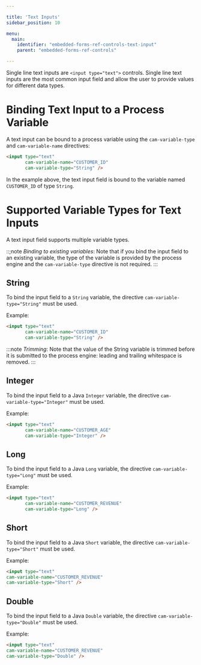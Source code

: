 ```yaml
---

title: 'Text Inputs'
sidebar_position: 10

menu:
  main:
    identifier: "embedded-forms-ref-controls-text-input"
    parent: "embedded-forms-ref-controls"

---
```


Single line text inputs are `<input type="text">` controls. Single line text inputs are the most
common input field and allow the user to provide values for different data types.


# Binding Text Input to a Process Variable

A text input can be bound to a process variable using the `cam-variable-type` and
`cam-variable-name` directives:

```html
<input type="text"
       cam-variable-name="CUSTOMER_ID"
       cam-variable-type="String" />
```

In the example above, the text input field is bound to the variable named `CUSTOMER_ID` of type
`String`.


# Supported Variable Types for Text Inputs

A text input field supports multiple variable types.

::;note
*Binding to existing variables*: Note that if you bind the input field to an existing variable,
the type of the variable is provided by the process engine and the `cam-variable-type` directive
is not required.
:::

## String

To bind the input field to a `String` variable, the directive `cam-variable-type="String"`
must be used.

Example:

```html
<input type="text"
       cam-variable-name="CUSTOMER_ID"
       cam-variable-type="String" />
```

:::note
*Trimming*: Note that the value of the String variable is trimmed before it is submitted to the
process engine: leading and trailing whitespace is removed.
:::

## Integer

To bind the input field to a Java `Integer` variable, the directive
`cam-variable-type="Integer"` must be used.

Example:

```html
<input type="text"
       cam-variable-name="CUSTOMER_AGE"
       cam-variable-type="Integer" />
```

## Long

To bind the input field to a Java `Long` variable, the directive
`cam-variable-type="Long"` must be used.

Example:

```html
<input type="text"
       cam-variable-name="CUSTOMER_REVENUE"
       cam-variable-type="Long" />
```

## Short

To bind the input field to a Java `Short` variable, the directive
`cam-variable-type="Short"` must be used.

Example:

```html
<input type="text"
cam-variable-name="CUSTOMER_REVENUE"
cam-variable-type="Short" />
```

## Double

To bind the input field to a Java `Double` variable, the directive
`cam-variable-type="Double"` must be used.

Example:

```html
<input type="text"
cam-variable-name="CUSTOMER_REVENUE"
cam-variable-type="Double" />
```
